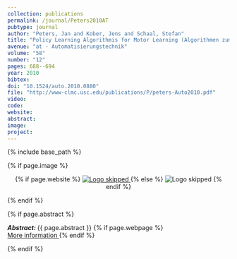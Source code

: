 ```yaml
---
collection: publications
permalink: /journal/Peters2010AT
pubtype: journal
author: "Peters, Jan and Kober, Jens and Schaal, Stefan"
title: "Policy Learning Algorithmis for Motor Learning (Algorithmen zum automatischen Erlernen von Motorfahigkigkeiten)"
avenue: "at - Automatisierungstechnik"
volume: "58"
number: "12"
pages: 688--694
year: 2010
bibtex: 
doi: "10.1524/auto.2010.0880"
file: "http://www-clmc.usc.edu/publications/P/peters-Auto2010.pdf"
video: 
code: 
website: 
abstract: 
image: 
project: 
---
```

{% include base_path %}

{% if page.image %}
<p align="center">
{% if page.website %}
<a href="{{ page.website }}"> <img src="{{  page.image }}" alt="Logo skipped" style="max-height:200px"/> </a>
{% else %}
<img src="{{  page.image }}" alt="Logo skipped" />
{% endif %}
</p>
{% endif %}

{% if page.abstract %}
<p> <strong> <em> Abstract: </em> </strong> {{ page.abstract }}
    {% if page.webpage %}
        <a href="{{ page.website}}"> <br> More information </a>
    {% endif %}
</p>
{% endif %}
